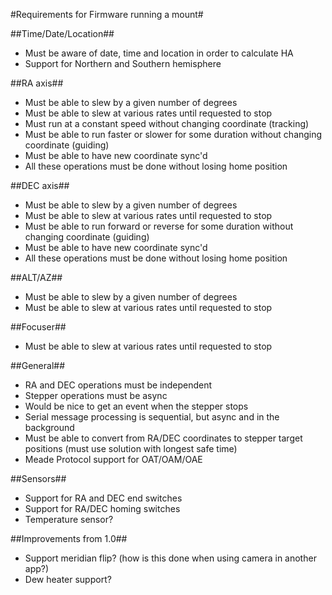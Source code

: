 #Requirements for Firmware running a mount#

##Time/Date/Location##
- Must be aware of date, time and location in order to calculate HA
- Support for Northern and Southern hemisphere

##RA axis##
- Must be able to slew by a given number of degrees
- Must be able to slew at various rates until requested to stop
- Must run at a constant speed without changing coordinate (tracking)
- Must be able to run faster or slower for some duration without changing coordinate (guiding)
- Must be able to have new coordinate sync'd 
- All these operations must be done without losing home position

##DEC axis##
- Must be able to slew by a given number of degrees
- Must be able to slew at various rates until requested to stop
- Must be able to run forward or reverse for some duration without changing coordinate (guiding)
- Must be able to have new coordinate sync'd 
- All these operations must be done without losing home position

##ALT/AZ##
- Must be able to slew by a given number of degrees
- Must be able to slew at various rates until requested to stop

##Focuser##
- Must be able to slew at various rates until requested to stop

##General##
- RA and DEC operations must be independent
- Stepper operations must be async
- Would be nice to get an event when the stepper stops
- Serial message processing is sequential, but async and in the background
- Must be able to convert from RA/DEC coordinates to stepper target positions (must use solution with longest safe time)
- Meade Protocol support for OAT/OAM/OAE

##Sensors##
- Support for RA and DEC end switches
- Support for RA/DEC homing switches
- Temperature sensor?

##Improvements from 1.0##
- Support meridian flip? (how is this done when using camera in another app?)
- Dew heater support?
